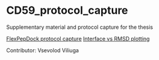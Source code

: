 # CD59_protocol_capture
Supplementary material and protocol capture for the thesis

[FlexPepDock protocol capture](https://github.com/ncyx/CD59_protocol_capture/tree/main/FlexPepDock)
[Interface vs RMSD plotting](https://github.com/ncyx/CD59_protocol_capture/blob/main/Interface%20score%20vs%20RMSD%20graphs/I_sc.py)

Contributor: Vsevolod Viliuga
